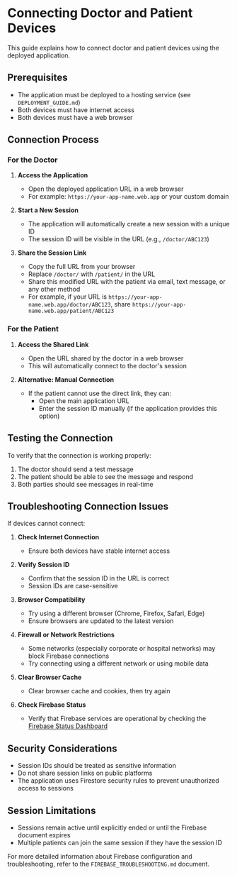 # Connecting Doctor and Patient Devices

This guide explains how to connect doctor and patient devices using the deployed application.

## Prerequisites

- The application must be deployed to a hosting service (see `DEPLOYMENT_GUIDE.md`)
- Both devices must have internet access
- Both devices must have a web browser

## Connection Process

### For the Doctor

1. **Access the Application**
   - Open the deployed application URL in a web browser
   - For example: `https://your-app-name.web.app` or your custom domain

2. **Start a New Session**
   - The application will automatically create a new session with a unique ID
   - The session ID will be visible in the URL (e.g., `/doctor/ABC123`)

3. **Share the Session Link**
   - Copy the full URL from your browser
   - Replace `/doctor/` with `/patient/` in the URL
   - Share this modified URL with the patient via email, text message, or any other method
   - For example, if your URL is `https://your-app-name.web.app/doctor/ABC123`, share `https://your-app-name.web.app/patient/ABC123`

### For the Patient

1. **Access the Shared Link**
   - Open the URL shared by the doctor in a web browser
   - This will automatically connect to the doctor's session

2. **Alternative: Manual Connection**
   - If the patient cannot use the direct link, they can:
     - Open the main application URL
     - Enter the session ID manually (if the application provides this option)

## Testing the Connection

To verify that the connection is working properly:

1. The doctor should send a test message
2. The patient should be able to see the message and respond
3. Both parties should see messages in real-time

## Troubleshooting Connection Issues

If devices cannot connect:

1. **Check Internet Connection**
   - Ensure both devices have stable internet access

2. **Verify Session ID**
   - Confirm that the session ID in the URL is correct
   - Session IDs are case-sensitive

3. **Browser Compatibility**
   - Try using a different browser (Chrome, Firefox, Safari, Edge)
   - Ensure browsers are updated to the latest version

4. **Firewall or Network Restrictions**
   - Some networks (especially corporate or hospital networks) may block Firebase connections
   - Try connecting using a different network or using mobile data

5. **Clear Browser Cache**
   - Clear browser cache and cookies, then try again

6. **Check Firebase Status**
   - Verify that Firebase services are operational by checking the [Firebase Status Dashboard](https://status.firebase.google.com/)

## Security Considerations

- Session IDs should be treated as sensitive information
- Do not share session links on public platforms
- The application uses Firestore security rules to prevent unauthorized access to sessions

## Session Limitations

- Sessions remain active until explicitly ended or until the Firebase document expires
- Multiple patients can join the same session if they have the session ID

For more detailed information about Firebase configuration and troubleshooting, refer to the `FIREBASE_TROUBLESHOOTING.md` document.